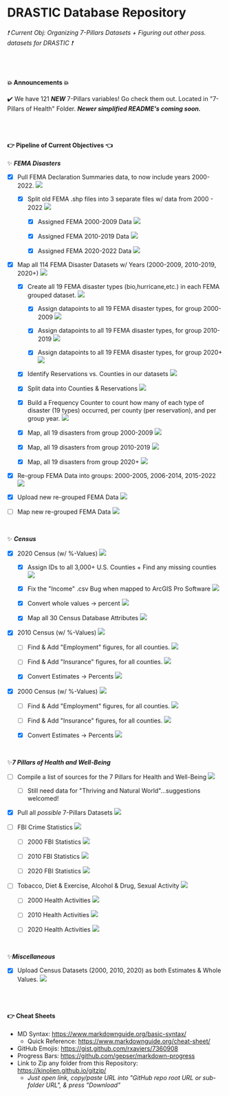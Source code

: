 # DRASTIC Database Repository

###### :exclamation: Current Obj: Organizing 7-Pillars Datasets + Figuring out other poss. datasets for DRASTIC :exclamation:


</br>


#### :boom: Announcements :boom:
✔️ We have 121 ***NEW*** 7-Pillars variables! Go check them out. Located in "7-Pillars of Health" Folder. ***Newer simplified README's coming soon.***

</br>
</br>



#### 👉 Pipeline of Current Objectives 👈

✨ ***FEMA Disasters***
- [X] Pull FEMA Declaration Summaries data, to now include years 2000-2022.  ![](https://geps.dev/progress/100)

  - [X] Split old FEMA .shp files into 3 separate files w/ data from 2000 - 2022  ![](https://geps.dev/progress/100)
  
    - [X] Assigned FEMA 2000-2009 Data  ![](https://geps.dev/progress/100)
    
    - [X] Assigned FEMA 2010-2019 Data  ![](https://geps.dev/progress/100)
    
    - [X] Assigned FEMA 2020-2022 Data  ![](https://geps.dev/progress/100)

- [X] Map all 114 FEMA Disaster Datasets w/ Years (2000-2009, 2010-2019, 2020+) ![](https://geps.dev/progress/100)
      
    - [X] Create all 19 FEMA disaster types (bio,hurricane,etc.) in each FEMA grouped dataset.  ![](https://geps.dev/progress/100)

        - [X] Assign datapoints to all 19 FEMA disaster types, for group 2000-2009  ![](https://geps.dev/progress/100)
  
        - [X] Assign datapoints to all 19 FEMA disaster types, for group 2010-2019  ![](https://geps.dev/progress/100)
  
        - [X] Assign datapoints to all 19 FEMA disaster types, for group 2020+  ![](https://geps.dev/progress/100)
  
    - [X] Identify Reservations vs. Counties in our datasets  ![](https://geps.dev/progress/100)

    - [X] Split data into Counties & Reservations  ![](https://geps.dev/progress/100)
  
    - [X] Build a Frequency Counter to count how many of each type of disaster (19 types) occurred, per county (per reservation), and per group year.  ![](https://geps.dev/progress/100)
  
    - [X] Map, all 19 disasters from group 2000-2009  ![](https://geps.dev/progress/50)
  
    - [X] Map, all 19 disasters from group 2010-2019  ![](https://geps.dev/progress/50)
    
    - [X] Map, all 19 disasters from group 2020+  ![](https://geps.dev/progress/100)

- [X] Re-group FEMA Data into groups: 2000-2005, 2006-2014, 2015-2022  ![](https://geps.dev/progress/100)

- [X] Upload new re-grouped FEMA Data  ![](https://geps.dev/progress/100)

- [ ] Map new re-grouped FEMA Data  ![](https://geps.dev/progress/50)

</br>


✨ ***Census*** 
- [X] 2020 Census (w/ %-Values)  ![](https://geps.dev/progress/100)

    - [X] Assign IDs to all 3,000+ U.S. Counties + Find any missing counties  ![](https://geps.dev/progress/100)
  
    - [X] Fix the "Income" .csv Bug when mapped to ArcGIS Pro Software  ![](https://geps.dev/progress/100)

    - [X] Convert whole values -> percent  ![](https://geps.dev/progress/100)
  
    - [X] Map all 30 Census Database Attributes  ![](https://geps.dev/progress/100)

- [x] 2010 Census (w/ %-Values)  ![](https://geps.dev/progress/100)
    - [ ] Find & Add "Employment" figures, for all counties.  ![](https://geps.dev/progress/00)

    - [ ] Find & Add "Insurance" figures, for all counties.  ![](https://geps.dev/progress/00)
    
    - [X] Convert Estimates -> Percents  ![](https://geps.dev/progress/100)
    
- [X] 2000 Census (w/ %-Values)  ![](https://geps.dev/progress/100)
    - [ ] Find & Add "Employment" figures, for all counties.  ![](https://geps.dev/progress/00)

    - [ ] Find & Add "Insurance" figures, for all counties.  ![](https://geps.dev/progress/00)
    
    - [X] Convert Estimates -> Percents  ![](https://geps.dev/progress/100)

</br>


✨***7 Pillars of Health and Well-Being***
- [ ] Compile a list of sources for the 7 Pillars for Health and Well-Being  ![](https://geps.dev/progress/90)

    - [ ] Still need data for "Thriving and Natural World"...suggestions welcomed! 

- [X] Pull all *possible* 7-Pillars Datasets  ![](https://geps.dev/progress/100)

- [ ] FBI Crime Statistics  ![](https://geps.dev/progress/00)

    - [ ] 2000 FBI Statistics  ![](https://geps.dev/progress/00)

    - [ ] 2010 FBI Statistics  ![](https://geps.dev/progress/00)
     
    - [ ] 2020 FBI Statistics  ![](https://geps.dev/progress/00)

- [ ] Tobacco, Diet & Exercise, Alcohol & Drug, Sexual Activity  ![](https://geps.dev/progress/00)

    - [ ] 2000 Health Activities  ![](https://geps.dev/progress/00)
     
    - [ ] 2010 Health Activities  ![](https://geps.dev/progress/00)
     
    - [ ] 2020 Health Activities  ![](https://geps.dev/progress/00)

</br>


✨***Miscellaneous***
- [X] Upload Census Datasets (2000, 2010, 2020) as both Estimates & Whole Values.  ![](https://geps.dev/progress/100)


</br></br>


#### :point_right: Cheat Sheets
- MD Syntax: <https://www.markdownguide.org/basic-syntax/>
  - Quick Reference: <https://www.markdownguide.org/cheat-sheet/>
- GitHub Emojis: <https://gist.github.com/rxaviers/7360908>
- Progress Bars: <https://github.com/gepser/markdown-progress>
- Link to Zip any folder from this Repository: <https://kinolien.github.io/gitzip/>
    * *Just open link, copy/paste URL into "GitHub repo root URL or sub-folder URL", & press "Download"*

